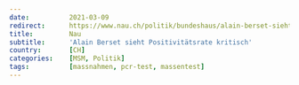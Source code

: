 ```yaml
---
date:          2021-03-09
redirect:      https://www.nau.ch/politik/bundeshaus/alain-berset-sieht-positivitatsrate-kritisch-65884299
title:         Nau
subtitle:      'Alain Berset sieht Positivitätsrate kritisch'
country:       [CH]
categories:    [MSM, Politik]
tags:          [massnahmen, pcr-test, massentest]
---
```

